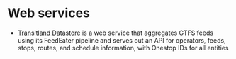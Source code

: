 # Web services

* [Transitland Datastore](https://github.com/transitland/transitland-datastore) is a web service that aggregates GTFS feeds using its FeedEater pipeline and serves out an API for operators, feeds, stops, routes, and schedule information, with Onestop IDs for all entities

